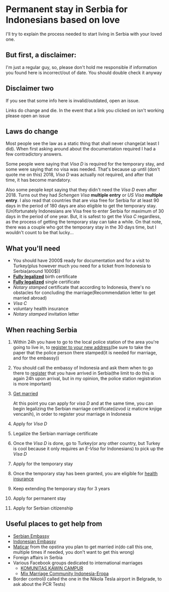 # Permanent stay in Serbia for Indonesians based on love

I'll try to explain the process needed to start living in Serbia with your loved one.

## But first, a disclaimer:

I'm just a regular guy, so, please don't hold me responsible if information you found here is incorrect/out of date. You should double check it anyway

## Disclaimer two

If you see that some info here is invalid/outdated, open an issue.

Links do change and die. In the event that a link you clicked on isn't working please open an issue

## Laws do change

Most people see the law as a static thing that shall never change(at least I did).
When first asking around about the documentation required I had a few contradictory answers.

Some people were saying that *Visa D* is required for the temporary stay, and some were saying that no visa was needed.
That's because up until (don't quote me on this) 2018, *Visa D* was actually not required, and after that time, it has become mandatory.

Also some people kept saying that they didn't need the *Visa D* even after 2018. Turns out they had *Schengen Visa* **multiple entry** or *US Visa* **multiple entry**. I also read that countries that are visa free for Serbia for at least 90 days in the period of 180 days are also eligible to get the temporary stay. (Un)fortunately Indonesians are Visa free to enter Serbia for maximum of 30 days in the period of one year. But, it is safest to get the *Visa C* regardless, as the process of getting the temporary stay can take a while. On that note, there was a couple who got the temporary stay in the 30 days time, but I wouldn't count to be that lucky...

## What you'll need

- You should have 2000$ ready for documentation and for a visit to Turkey(plus however much you need for a ticket from Indonesia to Serbia(around 1000$))
- [**Fully legalized**][6] birth certificate
- [**Fully legalized**][6] single certificate
- *Notary stamped* certificate that according to Indonesia, there's no obstacles for concluding the marriage(Recommendation letter to get married abroad)
- *Visa C*
- voluntary health insurance
- *Notary stamped* invitation letter

## When reaching Serbia

1. Within 24h you have to go to the local police station of the area you're going to live in, to [register to your new address][3](be sure to take the paper that the police person there stamped(it is needed for marriage, and for the embassy))
2. You should call the embassy of Indonesia and ask them when to go there to [register][4] that you have arrived in Serbia(the limit to do this is again 24h upon arrival, but in my opinion, the police station registration is more important)
3. [Get married][5]

    At this point you can apply for *visa D* and at the same time, you can begin legalizing the Serbian marriage certificate(izvod iz maticne knjige vencanih), in order to register your marriage in Indonesia

4. Apply for *Visa D*
5. Legalize the Serbian marriage certificate
6. Once the *Visa D* is done, go to Turkey(or any other country, but Turkey is cool because it only requires an *E-Visa* for Indonesians) to pick up the *Visa D*
7. Apply for the temporary stay
8. Once the temporary stay has been granted, you are eligible for [health insurance][1]
8. Keep extending the temporary stay for 3 years
9. Apply for permanent stay
10. Apply for Serbian citizenship

## Useful places to get help from

- [Serbian Embassy][7]
- [Indonesian Embassy][8]
- [Maticar][2] from the opstina you plan to get married in(do call this one, multiple times if needed, you don't want to get this wrong)
- Foreign affairs in Serbia
- Various Facebook groups dedicated to international marriages
    - [KOMUNITAS KAWIN CAMPUR][9]
    - [Mix Marriage Community Indonesia-Eropa][10]
- Border control(I called the one in the Nikola Tesla airport in Belgrade, to ask about the PCR Tests)



[1]: <https://www.rfzo.rs> "Republicki fond za zdravstveno osiguranje"
[2]: <./things_to_ask_maticar.md> "What to ask the Maticar"
[3]: <./prijava_stranca.md>
[4]: <./registering_in_embassy.md>
[5]: <./getting_married.md>
[6]: <./full_legalization.md>
[7]: <http://www.jakarta.mfa.gov.rs/>
[8]: <https://kemlu.go.id/belgrade/en>
[9]: <https://www.facebook.com/groups/komunitaskawincampur/>
[10]: <https://www.facebook.com/groups/531380194467764/>
